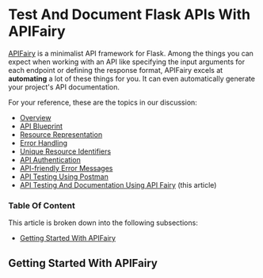 # Test And Document Flask APIs With APIFairy

[APIFairy](https://apifairy.readthedocs.io/en/latest/index.html) is a minimalist API framework for Flask. Among the things you can expect when working with an API like specifying the input arguments for each endpoint or defining the response format, APIFairy excels at **automating** a lot of these things for you. It can even automatically generate your project's API documentation.

For your reference, these are the topics in our discussion:

- [Overview](00_overview.md)
- [API Blueprint](01_api_blueprint.md)
- [Resource Representation](02_resource_representation.md)
- [Error Handling](03_error_handling.md)
- [Unique Resource Identifiers](04_unique_resource_identifiers.md)
- [API Authentication](05_api_authentication.md)
- [API-friendly Error Messages](06_api_friendly_error_messages.md)
- [API Testing Using Postman](07_api_testing_postman.md)
- [API Testing And Documentation Using API Fairy](08_api_testing_documentation_using_api_fairy.md) (this article)


### Table Of Content

This article is broken down into the following subsections:

- [Getting Started With APIFairy](#getting-started-with-apifairy)



## Getting Started With APIFairy